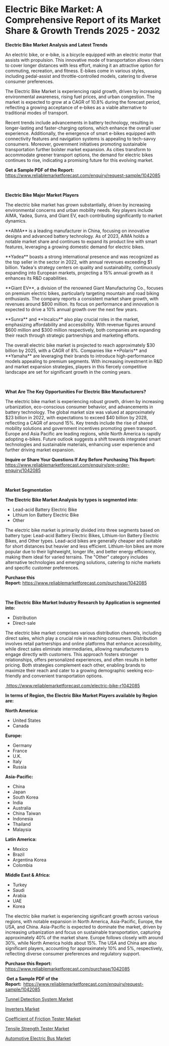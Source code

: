 <p><h1>Electric Bike Market: A Comprehensive Report of its Market Share & Growth Trends 2025 - 2032</h1></p><p><strong>Electric Bike Market Analysis and Latest Trends</strong></p>
<p><p>An electric bike, or e-bike, is a bicycle equipped with an electric motor that assists with propulsion. This innovative mode of transportation allows riders to cover longer distances with less effort, making it an attractive option for commuting, recreation, and fitness. E-bikes come in various styles, including pedal-assist and throttle-controlled models, catering to diverse consumer preferences.</p><p>The Electric Bike Market is experiencing rapid growth, driven by increasing environmental awareness, rising fuel prices, and urban congestion. The market is expected to grow at a CAGR of 10.8% during the forecast period, reflecting a growing acceptance of e-bikes as a viable alternative to traditional modes of transport. </p><p>Recent trends include advancements in battery technology, resulting in longer-lasting and faster-charging options, which enhance the overall user experience. Additionally, the emergence of smart e-bikes equipped with connectivity features and navigation systems is appealing to tech-savvy consumers. Moreover, government initiatives promoting sustainable transportation further bolster market expansion. As cities transform to accommodate greener transport options, the demand for electric bikes continues to rise, indicating a promising future for this evolving market.</p></p>
<p><strong>Get a Sample PDF of the Report:&nbsp;</strong> <a href="https://www.reliablemarketforecast.com/enquiry/request-sample/1042085?utm_campaign=1170&utm_medium=2&utm_source=Github&utm_content=ia&utm_term=06032025&utm_id=electric-bike">https://www.reliablemarketforecast.com/enquiry/request-sample/1042085</a></p>
<p>&nbsp;</p>
<p><strong>Electric Bike Major Market Players</strong></p>
<p><p>The electric bike market has grown substantially, driven by increasing environmental concerns and urban mobility needs. Key players include AIMA, Yadea, Sunra, and Giant EV, each contributing significantly to market dynamics.</p><p>**AIMA** is a leading manufacturer in China, focusing on innovative designs and advanced battery technology. As of 2023, AIMA holds a notable market share and continues to expand its product line with smart features, leveraging a growing domestic demand for electric bikes.</p><p>**Yadea** boasts a strong international presence and was recognized as the top seller in the sector in 2022, with annual revenues exceeding $1 billion. Yadea's strategy centers on quality and sustainability, continuously expanding into European markets, projecting a 15% annual growth as it enhances its R&D capabilities.</p><p>**Giant EV**, a division of the renowned Giant Manufacturing Co., focuses on premium electric bikes, particularly targeting mountain and road biking enthusiasts. The company reports a consistent market share growth, with revenues around $800 million. Its focus on performance and innovation is expected to drive a 10% annual growth over the next few years.</p><p>**Sunra** and **Incalcu** also play crucial roles in the market, emphasizing affordability and accessibility. With revenue figures around $600 million and $300 million respectively, both companies are expanding their reach through strategic partnerships and marketing efforts.</p><p>The overall electric bike market is projected to reach approximately $30 billion by 2025, with a CAGR of 8%. Companies like **Polaris** and **Yamaha** are leveraging their brands to introduce high-performance models appealing to premium segments. With increasing investment in R&D and market expansion strategies, players in this fiercely competitive landscape are set for significant growth in the coming years.</p></p>
<p>&nbsp;</p>
<p><strong>What Are The Key Opportunities For Electric Bike Manufacturers?</strong></p>
<p><p>The electric bike market is experiencing robust growth, driven by increasing urbanization, eco-conscious consumer behavior, and advancements in battery technology. The global market size was valued at approximately $23 billion in 2022, with expectations to exceed $40 billion by 2028, reflecting a CAGR of around 15%. Key trends include the rise of shared mobility solutions and government incentives promoting green transport. Europe and Asia Pacific are leading regions, while North America is rapidly adopting e-bikes. Future outlook suggests a shift towards integrated smart technologies and sustainable materials, enhancing user experience and further driving market expansion.</p></p>
<p><strong>Inquire or Share Your Questions If Any Before Purchasing This Report:</strong> <a href="https://www.reliablemarketforecast.com/enquiry/pre-order-enquiry/1042085?utm_campaign=1170&utm_medium=2&utm_source=Github&utm_content=ia&utm_term=06032025&utm_id=electric-bike">https://www.reliablemarketforecast.com/enquiry/pre-order-enquiry/1042085</a></p>
<p>&nbsp;</p>
<p><strong>Market Segmentation</strong></p>
<p><strong>The Electric Bike Market Analysis by types is segmented into:</strong></p>
<p><ul><li>Lead-acid Battery Electric Bike</li><li>Lithium Ion Battery Electric Bike</li><li>Other</li></ul></p>
<p><p>The electric bike market is primarily divided into three segments based on battery type: Lead-acid Battery Electric Bikes, Lithium-Ion Battery Electric Bikes, and Other types. Lead-acid bikes are generally cheaper and suitable for short distances but heavier and less efficient. Lithium-Ion bikes are more popular due to their lightweight, longer life, and better energy efficiency, making them ideal for varied terrains. The "Other" category includes alternative technologies and emerging solutions, catering to niche markets and specific customer preferences.</p></p>
<p><strong>Purchase this Report:&nbsp;</strong><a href="https://www.reliablemarketforecast.com/purchase/1042085?utm_campaign=1170&utm_medium=2&utm_source=Github&utm_content=ia&utm_term=06032025&utm_id=electric-bike">https://www.reliablemarketforecast.com/purchase/1042085</a></p>
<p>&nbsp;</p>
<p><strong>The Electric Bike Market Industry Research by Application is segmented into:</strong></p>
<p><ul><li>Distribution</li><li>Direct-sale</li></ul></p>
<p><p>The electric bike market comprises various distribution channels, including direct sales, which play a crucial role in reaching consumers. Distribution involves retail partnerships and online platforms that enhance accessibility, while direct sales eliminate intermediaries, allowing manufacturers to engage directly with customers. This approach fosters stronger relationships, offers personalized experiences, and often results in better pricing. Both strategies complement each other, enabling brands to maximize their reach and cater to a growing demographic seeking eco-friendly and convenient transportation options.</p></p>
<p><a href="https://www.reliablemarketforecast.com/electric-bike-r1042085?utm_campaign=1170&utm_medium=2&utm_source=Github&utm_content=ia&utm_term=06032025&utm_id=electric-bike">&nbsp;https://www.reliablemarketforecast.com/electric-bike-r1042085</a></p>
<p><strong>In terms of Region, the Electric Bike Market Players available by Region are:</strong></p>
<p>
    <p> <strong> North America: </strong>
        <ul>
            <li>United States</li>
            <li>Canada</li>
        </ul>
        </p> 
    <p> <strong> Europe: </strong>
        <ul>
            <li>Germany</li>
            <li>France</li>
            <li>U.K.</li>
            <li>Italy</li>
            <li>Russia</li>
        </ul>
        </p> 
    <p> <strong> Asia-Pacific: </strong>
        <ul>
            <li>China</li>
            <li>Japan</li>
            <li>South Korea</li>
            <li>India</li>
            <li>Australia</li>
            <li>China Taiwan</li>
            <li>Indonesia</li>
            <li>Thailand</li>
            <li>Malaysia</li>
        </ul>
        </p> 
    <p> <strong> Latin America: </strong>
        <ul>
            <li>Mexico</li>
            <li>Brazil</li>
            <li>Argentina Korea</li>
            <li>Colombia</li>
        </ul>
        </p> 
    <p> <strong> Middle East & Africa: </strong>
        <ul>
            <li>Turkey</li>
            <li>Saudi</li>
            <li>Arabia</li>
            <li>UAE</li>
            <li>Korea</li>
        </ul>
    </p>
    </p>
<p><p>The electric bike market is experiencing significant growth across various regions, with notable expansion in North America, Asia-Pacific, Europe, the USA, and China. Asia-Pacific is expected to dominate the market, driven by increasing urbanization and focus on sustainable transportation, capturing approximately 40% of the market share. Europe follows closely with around 30%, while North America holds about 15%. The USA and China are also significant players, accounting for approximately 10% and 5%, respectively, reflecting diverse consumer preferences and regulatory support.</p></p>
<p><strong>Purchase this Report: </strong><a href="https://www.reliablemarketforecast.com/purchase/1042085?utm_campaign=1170&utm_medium=2&utm_source=Github&utm_content=ia&utm_term=06032025&utm_id=electric-bike">https://www.reliablemarketforecast.com/purchase/1042085</a></p>
<p>&nbsp;<strong>Get a Sample PDF of the Report:&nbsp;&nbsp;</strong><a href="https://www.reliablemarketforecast.com/enquiry/request-sample/1042085?utm_campaign=1170&utm_medium=2&utm_source=Github&utm_content=ia&utm_term=06032025&utm_id=electric-bike">https://www.reliablemarketforecast.com/enquiry/request-sample/1042085</a></p>
<p><strong></strong></p>
<p><p><a href="https://github.com/puttslukis59/Market-Research-Report-List-1/blob/main/tunnel-detection-system-market.md?utm_campaign=1170&utm_medium=2&utm_source=Github&utm_content=ia&utm_term=06032025&utm_id=electric-bike">Tunnel Detection System Market</a></p><p><a href="https://github.com/laverkyllozc/Market-Research-Report-List-1/blob/main/inverters-market.md?utm_campaign=1170&utm_medium=2&utm_source=Github&utm_content=ia&utm_term=06032025&utm_id=electric-bike">Inverters Market</a></p><p><a href="https://github.com/furnoirons9e/Market-Research-Report-List-1/blob/main/coefficient-of-friction-tester-market.md?utm_campaign=1170&utm_medium=2&utm_source=Github&utm_content=ia&utm_term=06032025&utm_id=electric-bike">Coefficient of Friction Tester Market</a></p><p><a href="https://github.com/foddekampo/Market-Research-Report-List-1/blob/main/tensile-strength-tester-market.md?utm_campaign=1170&utm_medium=2&utm_source=Github&utm_content=ia&utm_term=06032025&utm_id=electric-bike">Tensile Strength Tester Market</a></p><p><a href="https://github.com/clemmheisefy/Market-Research-Report-List-1/blob/main/automotive-electric-bus-market.md?utm_campaign=1170&utm_medium=2&utm_source=Github&utm_content=ia&utm_term=06032025&utm_id=electric-bike">Automotive Electric Bus Market</a></p></p>